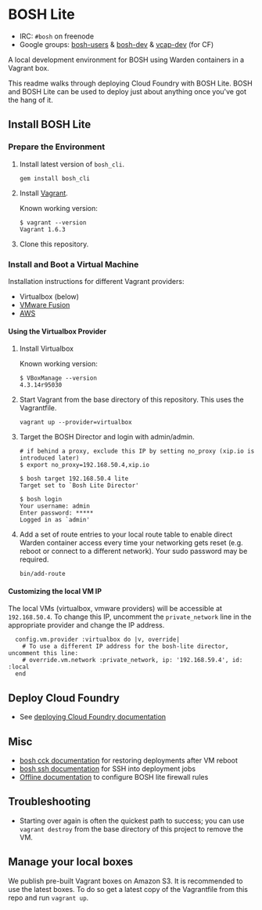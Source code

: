 # BOSH Lite

* IRC: `#bosh` on freenode
* Google groups:
  [bosh-users](https://groups.google.com/a/cloudfoundry.org/group/bosh-users/topics) &
  [bosh-dev](https://groups.google.com/a/cloudfoundry.org/group/bosh-dev/topics) &
  [vcap-dev](https://groups.google.com/a/cloudfoundry.org/group/vcap-dev/topics) (for CF)

A local development environment for BOSH using Warden containers in a Vagrant box.

This readme walks through deploying Cloud Foundry with BOSH Lite.
BOSH and BOSH Lite can be used to deploy just about anything once you've got the hang of it.

## Install BOSH Lite

### Prepare the Environment

1. Install latest version of `bosh_cli`.

   ```
   gem install bosh_cli
   ```

1. Install [Vagrant](http://www.vagrantup.com/downloads.html).

    Known working version:

    ```
    $ vagrant --version
    Vagrant 1.6.3
    ```

1. Clone this repository.

### Install and Boot a Virtual Machine

Installation instructions for different Vagrant providers:

* Virtualbox (below)
* [VMware Fusion](docs/vmware-fusion-provider.md)
* [AWS](docs/aws-provider.md)

#### Using the Virtualbox Provider

1. Install Virtualbox

    Known working version:

    ```
    $ VBoxManage --version
    4.3.14r95030
    ```

1. Start Vagrant from the base directory of this repository. This uses the Vagrantfile.

    ```
    vagrant up --provider=virtualbox
    ```

1. Target the BOSH Director and login with admin/admin.

    ```
    # if behind a proxy, exclude this IP by setting no_proxy (xip.io is introduced later)
    $ export no_proxy=192.168.50.4,xip.io

    $ bosh target 192.168.50.4 lite
    Target set to `Bosh Lite Director'

    $ bosh login
    Your username: admin
    Enter password: *****
    Logged in as `admin'
    ```

1. Add a set of route entries to your local route table to enable direct Warden container access every time your networking gets reset (e.g. reboot or connect to a different network). Your sudo password may be required.

    ```
    bin/add-route
    ```

#### Customizing the local VM IP

The local VMs (virtualbox, vmware providers) will be accessible at `192.168.50.4`. To change this IP, uncomment the `private_network` line in the appropriate provider and change the IP address.

```
  config.vm.provider :virtualbox do |v, override|
    # To use a different IP address for the bosh-lite director, uncomment this line:
    # override.vm.network :private_network, ip: '192.168.59.4', id: :local
  end
```

## Deploy Cloud Foundry

* See [deploying Cloud Foundry documentation](docs/deploy-cf.md)

## Misc

* [bosh cck documentation](docs/bosh-cck.md) for restoring deployments after VM reboot
* [bosh ssh documentation](docs/bosh-ssh.md) for SSH into deployment jobs
* [Offline documentation](docs/offline-dns.md) to configure BOSH lite firewall rules

## Troubleshooting

* Starting over again is often the quickest path to success; you can use `vagrant destroy` from the base directory of this project to remove the VM.

## Manage your local boxes

We publish pre-built Vagrant boxes on Amazon S3. It is recommended to use the latest boxes. To do so get a latest copy of the Vagrantfile from this repo and run `vagrant up`.
